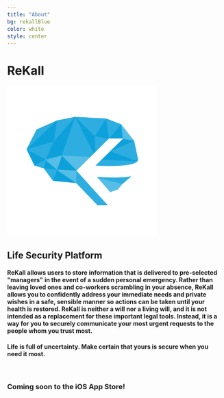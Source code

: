 ```yaml
---
title: "About"
bg: rekallBlue
color: white
style: center
---
```


# ReKall

<img class="roundrect" alt="photo" src="img/logo.png" width="350">

## Life Security Platform

#### ReKall allows users to store information that is delivered to pre-selected "managers" in the event of a sudden personal emergency. Rather than leaving loved ones and co-workers scrambling in your absence, ReKall allows you to confidently address your immediate needs and private wishes in a safe, sensible manner so actions can be taken until your health is restored. ReKall is neither a will nor a living will, and it is not intended as a replacement for these important legal tools. Instead, it is a way for you to securely communicate your most urgent requests to the people whom you trust most.

#### Life is full of uncertainty. Make certain that yours is secure when you need it most.

<br>

### Coming soon to the iOS App Store!
